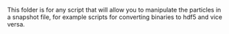 This folder is for any script that will allow you to manipulate the particles
in a snapshot file, for example scripts for converting binaries to hdf5 and
vice versa.